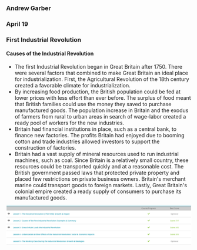### Andrew Garber
### April 19
### First Industrial Revolution

#### Causes of the Industrial Revolution
 - The first Industrial Revolution began in Great Britain after 1750. There were several factors that combined to make Great Britain an ideal place for industrialization. First, the Agricultural Revolution of the 18th century created a favorable climate for industrialization.
 - By increasing food production, the British population could be fed at lower prices with less effort than ever before. The surplus of food meant that British families could use the money they saved to purchase manufactured goods. The population increase in Britain and the exodus of farmers from rural to urban areas in search of wage-labor created a ready pool of workers for the new industries.
 - Britain had financial institutions in place, such as a central bank, to finance new factories. The profits Britain had enjoyed due to booming cotton and trade industries allowed investors to support the construction of factories.
 - Britain had a vast supply of mineral resources used to run industrial machines, such as coal. Since Britain is a relatively small country, these resources could be transported quickly and at a reasonable cost. The British government passed laws that protected private property and placed few restrictions on private business owners. Britain's merchant marine could transport goods to foreign markets. Lastly, Great Britain's colonial empire created a ready supply of consumers to purchase its manufactured goods.

![Alt text](Media/firstindustrialrevolution.png)